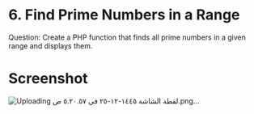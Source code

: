 # 6. Find Prime Numbers in a Range

Question: Create a PHP function that finds all prime numbers in a given range and
displays them.

# Screenshot 
![Uploading ‏لقطة الشاشة ١٤٤٥-١٢-٢٥ في ٥.٢٠.٥٧ ص.png…]()
